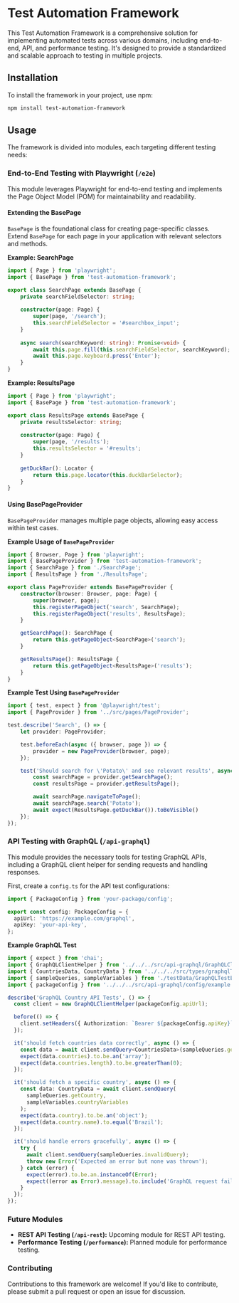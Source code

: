 # Test Automation Framework

This Test Automation Framework is a comprehensive solution for implementing automated tests across various domains, including end-to-end, API, and performance testing. It's designed to provide a standardized and scalable approach to testing in multiple projects.

## Installation

To install the framework in your project, use npm:

```bash
npm install test-automation-framework
```

## Usage

The framework is divided into modules, each targeting different testing needs:

### End-to-End Testing with Playwright (`/e2e`)

This module leverages Playwright for end-to-end testing and implements the Page Object Model (POM) for maintainability and readability.

#### Extending the BasePage

`BasePage` is the foundational class for creating page-specific classes. Extend `BasePage` for each page in your application with relevant selectors and methods.

**Example: SearchPage**

```typescript
import { Page } from 'playwright';
import { BasePage } from 'test-automation-framework';

export class SearchPage extends BasePage {
    private searchFieldSelector: string;
    
    constructor(page: Page) {
        super(page, '/search');
        this.searchFieldSelector = '#searchbox_input';
    }
    
    async search(searchKeyword: string): Promise<void> {
        await this.page.fill(this.searchFieldSelector, searchKeyword);
        await this.page.keyboard.press('Enter');
    }
}
```

**Example: ResultsPage**

```typescript
import { Page } from 'playwright';
import { BasePage } from 'test-automation-framework';

export class ResultsPage extends BasePage {
    private resultsSelector: string;
    
    constructor(page: Page) {
        super(page, '/results');
        this.resultsSelector = '#results';
    }
    
    getDuckBar(): Locator {
        return this.page.locator(this.duckBarSelector);
    }
}
```

#### Using BasePageProvider

`BasePageProvider` manages multiple page objects, allowing easy access within test cases.

**Example Usage of `BasePageProvider`**

```typescript
import { Browser, Page } from 'playwright';
import { BasePageProvider } from 'test-automation-framework';
import { SearchPage } from './SearchPage';
import { ResultsPage } from './ResultsPage';

export class PageProvider extends BasePageProvider {
    constructor(browser: Browser, page: Page) {
        super(browser, page);
        this.registerPageObject('search', SearchPage);
        this.registerPageObject('results', ResultsPage);
    }

    getSearchPage(): SearchPage {
        return this.getPageObject<SearchPage>('search');
    }

    getResultsPage(): ResultsPage {
        return this.getPageObject<ResultsPage>('results');
    }
}
```

**Example Test Using `BasePageProvider`**

```typescript
import { test, expect } from '@playwright/test';
import { PageProvider } from '../src/pages/PageProvider';

test.describe('Search', () => {
    let provider: PageProvider;

    test.beforeEach(async ({ browser, page }) => {
        provider = new PageProvider(browser, page);
    });

    test('Should search for \'Potato\' and see relevant results', async () => {
        const searchPage = provider.getSearchPage();
        const resultsPage = provider.getResultsPage();

        await searchPage.navigateToPage();
        await searchPage.search('Potato');
        await expect(ResultsPage.getDuckBar()).toBeVisible()
    });
});
```

### API Testing with GraphQL (`/api-graphql`)

This module provides the necessary tools for testing GraphQL APIs, including a GraphQL client helper for sending requests and handling responses.

First, create a `config.ts` for the API test configurations:

```typescript
import { PackageConfig } from 'your-package/config';

export const config: PackageConfig = {
  apiUrl: 'https://example.com/graphql',
  apiKey: 'your-api-key',
};
```

**Example GraphQL Test**

```typescript
import { expect } from 'chai';
import { GraphQLClientHelper } from '../../../src/api-graphql/GraphQLClientHelper';
import { CountriesData, CountryData } from '../../../src/types/graphqlTypes';
import { sampleQueries, sampleVariables } from './testData/GraphQLTestExample.testdata';
import { packageConfig } from '../../../src/api-graphql/config/example.config'; // Point this yo your own local config

describe('GraphQL Country API Tests', () => {
  const client = new GraphQLClientHelper(packageConfig.apiUrl);

  before(() => {
    client.setHeaders({ Authorization: `Bearer ${packageConfig.apiKey}` });
  });

  it('should fetch countries data correctly', async () => {
    const data = await client.sendQuery<CountriesData>(sampleQueries.getCountries);
    expect(data.countries).to.be.an('array');
    expect(data.countries.length).to.be.greaterThan(0);
  });

  it('should fetch a specific country', async () => {
    const data: CountryData = await client.sendQuery(
      sampleQueries.getCountry,
      sampleVariables.countryVariables
    );
    expect(data.country).to.be.an('object');
    expect(data.country.name).to.equal('Brazil');
  });

  it('should handle errors gracefully', async () => {
    try {
      await client.sendQuery(sampleQueries.invalidQuery);
      throw new Error('Expected an error but none was thrown');
    } catch (error) {
      expect(error).to.be.an.instanceOf(Error);
      expect((error as Error).message).to.include('GraphQL request failed');
    }
  });
});

```

### Future Modules

- **REST API Testing (`/api-rest`):** Upcoming module for REST API testing.
- **Performance Testing (`/performance`):** Planned module for performance testing.

### Contributing

Contributions to this framework are welcome! If you'd like to contribute, please submit a pull request or open an issue for discussion.